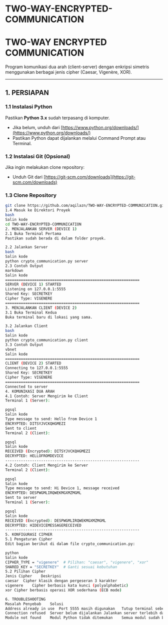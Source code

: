 # TWO-WAY-ENCRYPTED-COMMUNICATION
# TWO-WAY ENCRYPTED COMMUNICATION

Program komunikasi dua arah (client-server) dengan enkripsi simetris menggunakan berbagai jenis cipher (Caesar, Vigenère, XOR).

---

## 1. PERSIAPAN

### 1.1 Instalasi Python
Pastikan **Python 3.x** sudah terpasang di komputer.  
- Jika belum, unduh dari [https://www.python.org/downloads/](https://www.python.org/downloads/)
- Pastikan Python dapat dijalankan melalui Command Prompt atau Terminal.

### 1.2 Instalasi Git (Opsional)
Jika ingin melakukan clone repository:
- Unduh Git dari [https://git-scm.com/downloads](https://git-scm.com/downloads)

### 1.3 Clone Repository
```bash
git clone https://github.com/aqilazn/TWO-WAY-ENCRYPTED-COMMUNICATION.git
1.4 Masuk ke Direktori Proyek
bash
Salin kode
cd TWO-WAY-ENCRYPTED-COMMUNICATION
2. MENJALANKAN SERVER (DEVICE 1)
2.1 Buka Terminal Pertama
Pastikan sudah berada di dalam folder proyek.

2.2 Jalankan Server
bash
Salin kode
python crypto_communication.py server
2.3 Contoh Output
markdown
Salin kode
============================================================
SERVER (DEVICE 1) STARTED
Listening on 127.0.0.1:5555
Shared Key: SECRETKEY
Cipher Type: VIGENERE
============================================================
3. MENJALANKAN CLIENT (DEVICE 2)
3.1 Buka Terminal Kedua
Buka terminal baru di lokasi yang sama.

3.2 Jalankan Client
bash
Salin kode
python crypto_communication.py client
3.3 Contoh Output
vbnet
Salin kode
============================================================
CLIENT (DEVICE 2) STARTED
Connecting to 127.0.0.1:5555
Shared Key: SECRETKEY
Cipher Type: VIGENERE
============================================================
Connected to server
4. KOMUNIKASI DUA ARAH
4.1 Contoh: Server Mengirim ke Client
Terminal 1 (Server):

pgsql
Salin kode
Type message to send: Hello from Device 1
ENCRYPTED: DITSYJVCKQHGMEZI
Sent to client
Terminal 2 (Client):

pgsql
Salin kode
RECEIVED (Encrypted): DITSYJVCKQHGMEZI
DECRYPTED: HELLOFROMDEVICE
------------------------------------------------------------
4.2 Contoh: Client Mengirim ke Server
Terminal 2 (Client):

pgsql
Salin kode
Type message to send: Hi Device 1, message received
ENCRYPTED: DESPWGMLIRQWEKMGXMZMGML
Sent to server
Terminal 1 (Server):

pgsql
Salin kode
RECEIVED (Encrypted): DESPWGMLIRQWEKMGXMZMGML
DECRYPTED: HIDEVICEMESSAGERECEIVED
------------------------------------------------------------
5. KONFIGURASI CIPHER
5.1 Pengaturan Cipher
Edit bagian berikut di dalam file crypto_communication.py:

python
Salin kode
CIPHER_TYPE = "vigenere"  # Pilihan: "caesar", "vigenere", "xor"
SHARED_KEY = "SECRETKEY"  # Ganti sesuai kebutuhan
5.2 Pilihan Cipher
Jenis Cipher	Deskripsi
caesar	Cipher klasik dengan pergeseran 3 karakter
vigenere	Cipher berbasis kata kunci (polyalphabetic)
xor	Cipher berbasis operasi XOR sederhana (ECB mode)

6. TROUBLESHOOTING
Masalah	Penyebab	Solusi
Address already in use	Port 5555 masih digunakan	Tutup terminal sebelumnya atau tunggu ±30 detik
Connection refused	Server belum dijalankan	Jalankan server terlebih dahulu sebelum client
Module not found	Modul Python tidak ditemukan	Semua modul sudah bawaan Python, tidak perlu instalasi tambahan